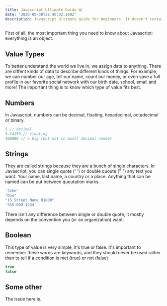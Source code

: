 ```yaml
---
title: Javascript Ultimate Guide 💻
date: "2020-05-30T22:40:32.169Z"
description: Javascript ultimate guide for beginners. It doesn't contain every single aspect of Javascript so you don't get overwhelmed.
---
```


First of all, the most important thing you need to know about Javascript:
everything is an object.

## Value Types

To better understand the world we live in, we assign data to anything. There are diffent kinds of data to describe different kinds of things.
For example, we can number our age, tell our name, count our money, or even save a full profile
in our favorite social network with our birth date, school, email and more! The important thing is to know which type of value fits best.

## Numbers

In Javascript, numbers can be decimal, floating, hexadecimal, octadecimal or binary.

```Javascript
5 // decimal
3.14159 // floating
100000 // a big (but not so much) decimal number
```

## Strings

They are called strings because they are a bunch of single characters.
In Javascript, you can single quote (' ') or double quoute (" ") any text you want.
Your name, last name, a country or a place. Anything that can be named can be put between quoutation marks.

```Javascript
'John'
"Doe"
"15 Street Name 01800"
'555-000-1234'
```

There isn't any difference between single or double quote, it mostly depends on
the convention you (or an organization) want.

## Boolean

This type of value is very simple, it's true or false. It's important to remember
these words are keywords, and they should never be used rather than to tell if a
condition is met (true) or not (false)

```Javascript
true
false
```

## Some other

The issue here is.
